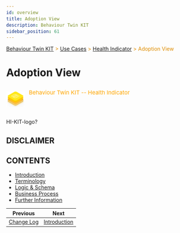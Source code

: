 ```yaml
---
id: overview
title: Adoption View
description: Behaviour Twin KIT
sidebar_position: 61
---
```


<!-- DEACTIVATED FOR DOCUSAURUS FROM HERE -->

<span style="font-size:14px;color:rgb(222,140,0);">[Behaviour Twin KIT](../../../overview) > [Use Cases](../../overview) > [Health Indicator](../overview) > Adoption View</span>

# Adoption View

<!-- DEACTIVATED FOR DOCUSAURUS TO HERE -->

<!-- VARIANT FOR DOCUSAURUS FROM HERE

<div style={{display:'block'}}>
  <div style={{display:'inline-block', verticalAlign:'top'}}>

![Behaviour Twin KIT -- Health Indicator banner](../../../../../../static/img/kit-icons/behaviour-twin-hi-kit-icon-mini.png)

  </div>
  <div style={{display:'inline-block', fontSize:17, color:'rgb(255,166,1)', marginLeft:7, verticalAlign:'top', paddingTop:6}}>
Behaviour Twin KIT -- Health Indicator
  </div>
</div>

VARIANT FOR DOCUSAURUS TO HERE -->

<!-- DEACTIVATED FOR DOCUSAURUS FROM HERE -->

<div style="display:block;">
  <div style="display:inline-block;vertical-align:top;">

![Behaviour Twin KIT -- Health Indicator banner](../../../../../../static/img/kit-icons/behaviour-twin-hi-kit-icon-mini.png)

  </div>
  <div style="display:inline-block;font-size:15px;color:rgb(255,166,1);margin-left:7px;vertical-align:top;padding-top:8px;">
Behaviour Twin KIT -- Health Indicator
  </div>
</div>

<!-- DEACTIVATED FOR DOCUSAURUS TO HERE -->

<!-- END OF HEADER -->

HI-KIT-logo?

## DISCLAIMER

## CONTENTS

- [Introduction](./introduction)
- [Terminology](./terminology)
- [Logic & Schema](./logic-schema)
- [Business Process](./business-process)
- [Further Information](./further-information)

<!-- START OF FOOTER -->

<!-- DEACTIVATED FOR DOCUSAURUS FROM HERE -->

| Previous | Next |
| -------- | ---- |
| [Change Log](../changelog) | [Introduction](./introduction) |

<!-- DEACTIVATED FOR DOCUSAURUS TO HERE -->
